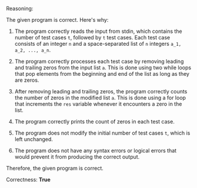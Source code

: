 Reasoning:

The given program is correct. Here's why:

1. The program correctly reads the input from stdin, which contains the number of test cases `t`, followed by `t` test cases. Each test case consists of an integer `n` and a space-separated list of `n` integers `a_1, a_2, ..., a_n`.

2. The program correctly processes each test case by removing leading and trailing zeros from the input list `a`. This is done using two while loops that pop elements from the beginning and end of the list as long as they are zeros.

3. After removing leading and trailing zeros, the program correctly counts the number of zeros in the modified list `a`. This is done using a for loop that increments the `res` variable whenever it encounters a zero in the list.

4. The program correctly prints the count of zeros in each test case.

5. The program does not modify the initial number of test cases `t`, which is left unchanged.

6. The program does not have any syntax errors or logical errors that would prevent it from producing the correct output.

Therefore, the given program is correct.

Correctness: **True**